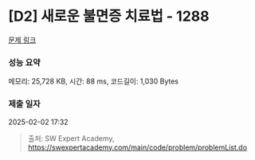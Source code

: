 # [D2] 새로운 불면증 치료법 - 1288 

[문제 링크](https://swexpertacademy.com/main/code/problem/problemDetail.do?contestProbId=AV18_yw6I9MCFAZN) 

### 성능 요약

메모리: 25,728 KB, 시간: 88 ms, 코드길이: 1,030 Bytes

### 제출 일자

2025-02-02 17:32



> 출처: SW Expert Academy, https://swexpertacademy.com/main/code/problem/problemList.do